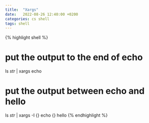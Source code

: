 ```yaml
---
title:  "Xargs"
date:   2022-08-26 12:40:00 +0200
categories: cs shell
tags: shell
---
```



{% highlight shell %}
 # put the output to the end of echo
ls *str* | xargs echo
 # put the output between echo and hello
ls *str* | xargs -I {} echo {} hello
{% endhighlight %}
